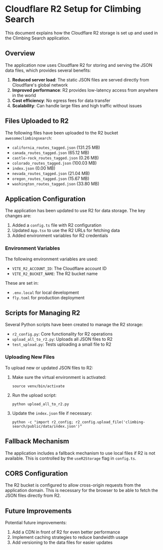 # Cloudflare R2 Setup for Climbing Search

This document explains how the Cloudflare R2 storage is set up and used in the Climbing Search application.

## Overview

The application now uses Cloudflare R2 for storing and serving the JSON data files, which provides several benefits:

1. **Reduced server load**: The static JSON files are served directly from Cloudflare's global network
2. **Improved performance**: R2 provides low-latency access from anywhere in the world
3. **Cost efficiency**: No egress fees for data transfer
4. **Scalability**: Can handle large files and high traffic without issues

## Files Uploaded to R2

The following files have been uploaded to the R2 bucket `awesomeclimbingsearch`:

- `california_routes_tagged.json` (131.25 MB)
- `canada_routes_tagged.json` (65.12 MB)
- `castle-rock_routes_tagged.json` (0.26 MB)
- `colorado_routes_tagged.json` (100.03 MB)
- `index.json` (0.00 MB)
- `nevada_routes_tagged.json` (21.04 MB)
- `oregon_routes_tagged.json` (15.67 MB)
- `washington_routes_tagged.json` (33.80 MB)

## Application Configuration

The application has been updated to use R2 for data storage. The key changes are:

1. Added a `config.ts` file with R2 configuration
2. Updated `App.tsx` to use the R2 URLs for fetching data
3. Added environment variables for R2 credentials

### Environment Variables

The following environment variables are used:

- `VITE_R2_ACCOUNT_ID`: The Cloudflare account ID
- `VITE_R2_BUCKET_NAME`: The R2 bucket name

These are set in:
- `.env.local` for local development
- `fly.toml` for production deployment

## Scripts for Managing R2

Several Python scripts have been created to manage the R2 storage:

- `r2_config.py`: Core functionality for R2 operations
- `upload_all_to_r2.py`: Uploads all JSON files to R2
- `test_upload.py`: Tests uploading a small file to R2

### Uploading New Files

To upload new or updated JSON files to R2:

1. Make sure the virtual environment is activated:
   ```
   source venv/bin/activate
   ```

2. Run the upload script:
   ```
   python upload_all_to_r2.py
   ```

3. Update the `index.json` file if necessary:
   ```
   python -c "import r2_config; r2_config.upload_file('climbing-search/public/data/index.json')"
   ```

## Fallback Mechanism

The application includes a fallback mechanism to use local files if R2 is not available. This is controlled by the `useR2Storage` flag in `config.ts`.

## CORS Configuration

The R2 bucket is configured to allow cross-origin requests from the application domain. This is necessary for the browser to be able to fetch the JSON files directly from R2.

## Future Improvements

Potential future improvements:

1. Add a CDN in front of R2 for even better performance
2. Implement caching strategies to reduce bandwidth usage
3. Add versioning to the data files for easier updates 